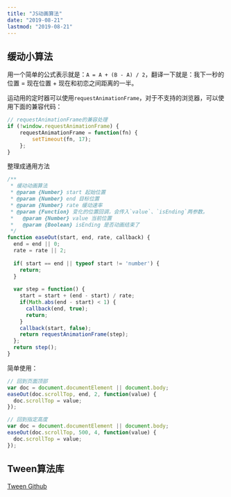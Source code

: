 ```yaml
---
title: "JS动画算法"
date: "2019-08-21"
lastmod: "2019-08-21"
---
```


## 缓动小算法

用一个简单的公式表示就是：`A = A + (B - A) / 2`，翻译一下就是：我下一秒的位置 = 现在位置 + 现在和初恋之间距离的一半。

运动用的定时器可以使用`requestAnimationFrame`，对于不支持的浏览器，可以使用下面的兼容代码：

```js
// requestAnimationFrame的兼容处理
if (!window.requestAnimationFrame) {
    requestAnimationFrame = function(fn) {
        setTimeout(fn, 17);
    };	
}
```
整理成通用方法

```js
/**
 * 缓动动画算法
 * @param {Number} start 起始位置
 * @param {Number} end 目标位置
 * @param {Number} rate 缓动速率
 * @param {Function} 变化的位置回调，会传入`value`、`isEnding`两参数。
 *   @param {Number} value 当前位置
 *   @param {Boolean} isEnding 是否动画结束了
 */
function easeOut(start, end, rate, callback) {
  end = end || 0;
  rate = rate || 2;
  
  if( start == end || typeof start != 'number') {
    return;
  }
  
  var step = function() {
    start = start + (end - start) / rate;
    if(Math.abs(end - start) < 1) {
      callback(end, true);
      return;
    }
    callback(start, false);
    return requestAnimationFrame(step);
  };
  return step();
}
```

简单使用：

```js
// 回到页面顶部
var doc = document.documentElement || document.body;
easeOut(doc.scrollTop, end, 2, function(value) {
  doc.scrollTop = value;
});

// 回到指定高度
var doc = document.documentElement || document.body;
easeOut(doc.scrollTop, 500, 4, function(value) {
  doc.scrollTop = value;
});
```

## Tween算法库

[Tween Github](https://github.com/zhangxinxu/Tween)

